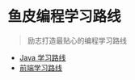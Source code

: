 # 鱼皮编程学习路线

> 励志打造最贴心的编程学习路线

- [Java 学习路线](../roadmap/Java学习路线.md)
- [前端学习路线](../roadmap/前端学习路线.md)

